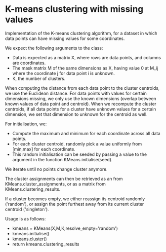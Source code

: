 # K-means clustering with missing values
Implementation of the K-means clustering algorithm, for a dataset in which data points can have missing values for some coordinates.

We expect the following arguments to the class:
- Data is expected as a matrix X, where rows are data points, and columns are coordinates. 
- The mask matrix M of the same dimensions as X, having value 0 at M_ij where the coordinate j for data point i is unknown.
- K, the number of clusters.

When computing the distance from each data point to the cluster centroids, we use the Euclidean distance.
For data points with values for certain dimensions missing, we only use the known dimensions (overlap between known values of data point and centroid).
When we recompute the cluster centroids, if all data points for a cluster have unknown values for a certain dimension, we set that dimension to unknown for the centroid as well.

For initialisation, we:
- Compute the maximum and minimum for each coordinate across all data points.
- For each cluster centroid, randomly pick a value uniformly from [min,max] for each coordinate.
- This random initialisation can be seeded by passing a value to the <seed> argument in the function KMeans.initialise(seed).

We iterate until no points change cluster anymore.

The cluster assignments can then be retrieved as an from KMeans.cluster_assignments, or as a matrix from KMeans.clustering_results.

If a cluster becomes empty, we either reassign its centroid randomly ('random'), or assign the point furthest away from its current cluster centroid ('singleton').

Usage is as follows:
- kmeans = KMeans(X,M,K,resolve_empty='random')
- kmeans.initialise()
- kmeans.cluster()
- return kmeans.clustering_results
